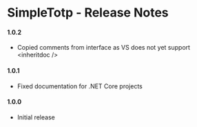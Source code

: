 # SimpleTotp - Release Notes

#### 1.0.2
 * Copied comments from interface as VS does not yet support &lt;inheritdoc /&gt;

#### 1.0.1
 * Fixed documentation for .NET Core projects

#### 1.0.0
 * Initial release